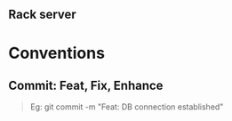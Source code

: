 ## Rack server

# Conventions

## Commit: Feat, Fix, Enhance

> Eg: git commit -m "Feat: DB connection established"
